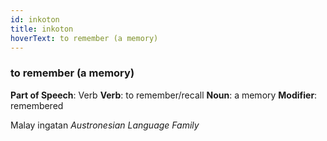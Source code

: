 ```yaml
---
id: inkoton
title: inkoton
hoverText: to remember (a memory)
---
```


### to remember (a memory)

**Part of Speech**: Verb
**Verb**: to remember/recall
**Noun**: a memory
**Modifier**: remembered

Malay ingatan 
*Austronesian Language Family*